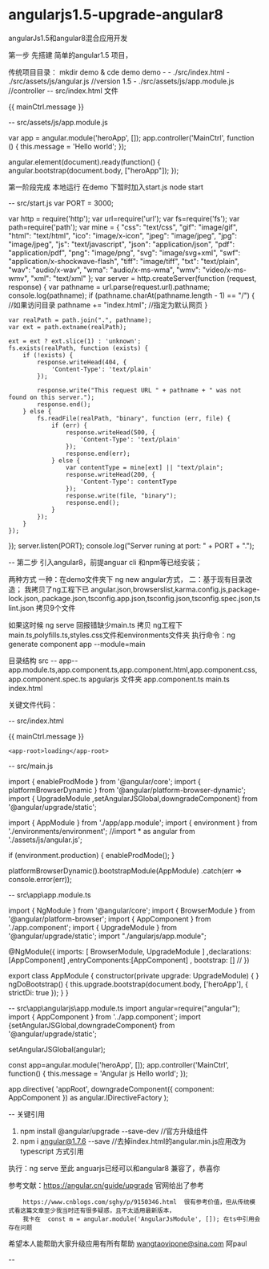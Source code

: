# angularjs1.5-upgrade-angular8
angularJs1.5和angular8混合应用开发

第一步 先搭建 简单的angular1.5 项目，

传统项目目录：
mkdir demo & cde demo
demo -
     - ./src/index.html
     - ./src/assets/js/angular.js   //version 1.5 
     - ./src/assets/js/app.module.js //controller
-- src/index.html 文件
 <!doctype html>
<html lang="en">
<head>
  <meta charset="utf-8">
  <title>demo</title>
  <base href="/">
  <meta name="viewport" content="width=device-width, initial-scale=1">
</head>
<body > 
    <div id="message" ng-controller="MainCtrl as mainCtrl">
      {{ mainCtrl.message }}
    </div>

<script src="assets/js/angular.min.js" type="text/javascript"></script>
<script src="assets/js/app.module.js" type="text/javascript"></script>

</body>
</html>

-- src/assets/js/app.module.js

var app = angular.module('heroApp', []);
app.controller('MainCtrl', function () {
    this.message = 'Hello world';
});

angular.element(document).ready(function() {
     angular.bootstrap(document.body, ["heroApp"]);
});

第一阶段完成  本地运行 
在demo 下暂时加入start.js  node start

-- src/start.js
var PORT = 3000;

var http = require('http');
var url=require('url');
var fs=require('fs');
var path=require('path');
var mine = {
  "css": "text/css",
  "gif": "image/gif",
  "html": "text/html",
  "ico": "image/x-icon",
  "jpeg": "image/jpeg",
  "jpg": "image/jpeg",
  "js": "text/javascript",
  "json": "application/json",
  "pdf": "application/pdf",
  "png": "image/png",
  "svg": "image/svg+xml",
  "swf": "application/x-shockwave-flash",
  "tiff": "image/tiff",
  "txt": "text/plain",
  "wav": "audio/x-wav",
  "wma": "audio/x-ms-wma",
  "wmv": "video/x-ms-wmv",
  "xml": "text/xml"
};
var server = http.createServer(function (request, response) {
    var pathname = url.parse(request.url).pathname;
    console.log(pathname);
    if (pathname.charAt(pathname.length - 1) == "/") {
            //如果访问目录
            pathname += "index.html"; //指定为默认网页
        }

    var realPath = path.join(".", pathname);
    var ext = path.extname(realPath);
    
    ext = ext ? ext.slice(1) : 'unknown';
    fs.exists(realPath, function (exists) {
        if (!exists) {
            response.writeHead(404, {
                'Content-Type': 'text/plain'
            });

            response.write("This request URL " + pathname + " was not found on this server.");
            response.end();
        } else {
            fs.readFile(realPath, "binary", function (err, file) {
                if (err) {
                    response.writeHead(500, {
                        'Content-Type': 'text/plain'
                    });
                    response.end(err);
                } else {
                    var contentType = mine[ext] || "text/plain";
                    response.writeHead(200, {
                        'Content-Type': contentType
                    });
                    response.write(file, "binary");
                    response.end();
                }
            });
        }
    });
});
server.listen(PORT);
console.log("Server runing at port: " + PORT + ".");

-- 第二步 引入angular8，前提anguar cli 和npm等已经安装；

两种方式 一种：在demo文件夹下 ng new angular方式， 
        二：基于现有目录改造；
我拷贝了ng工程下已 angular.json,browserslist,karma.config.js,package-lock.json,.package.json,tsconfig.app.json,tsconfig.json,tsconfig.spec.json,tslint.json 拷贝9个文件 

如果这时候 ng serve 回报错缺少main.ts
拷贝 ng工程下main.ts,polyfills.ts,styles.css文件和environments文件夹
执行命令：ng generate component app  --module=main

目录结构 
src --
       app--app.module.ts,app.component.ts,app.component.html,app.component.css,app.component.spec.ts
       apgularjs 文件夹 app.component.ts
       main.ts
       index.html

关键文件代码：

-- src/index.html

<!doctype html>
<html lang="en">
<head>
  <meta charset="utf-8">
  <title>demo</title>
  <base href="/">
  <meta name="viewport" content="width=device-width, initial-scale=1">
</head>
<body > 
    <div id="message" ng-controller="MainCtrl as mainCtrl">
      {{ mainCtrl.message }}
    </div>

    <app-root>loading</app-root>

<!-- <script src="assets/js/angular.min.js" type="text/javascript"></script> -->
<!-- <script src="assets/js/app.module.js" type="text/javascript"></script> -->

</body>
</html>

-- src/main.js

import { enableProdMode } from '@angular/core';
import { platformBrowserDynamic } from '@angular/platform-browser-dynamic';
import { UpgradeModule ,setAngularJSGlobal,downgradeComponent} from '@angular/upgrade/static';

import { AppModule } from './app/app.module';
import { environment } from './environments/environment';
//import * as angular from './assets/js/angular.js';

if (environment.production) {
  enableProdMode();
}

platformBrowserDynamic().bootstrapModule(AppModule)
 .catch(err => console.error(err));

-- src\app\app.module.ts

import { NgModule } from '@angular/core';
import { BrowserModule } from '@angular/platform-browser';
import { AppComponent } from './app.component';
import { UpgradeModule } from '@angular/upgrade/static';
import  "./angularjs/app.module";


@NgModule({
  imports: [
    BrowserModule,
    UpgradeModule
  ]
  ,declarations:[AppComponent]
  ,entryComponents:[AppComponent]
  , bootstrap: [] //
})


export class AppModule {
  constructor(private upgrade: UpgradeModule) { }
  ngDoBootstrap() {
    this.upgrade.bootstrap(document.body, ['heroApp'], { strictDi: true });
  }
}

-- src\app\angularjs\app.module.ts
import angular=require("angular");
import { AppComponent } from '../app.component';
import {setAngularJSGlobal,downgradeComponent} from '@angular/upgrade/static';

setAngularJSGlobal(angular);

const app=angular.module('heroApp', []);
app.controller('MainCtrl', function() {
  this.message = 'Angular js Hello world';
});


app.directive(
  'appRoot',
  downgradeComponent({ component: AppComponent }) as angular.IDirectiveFactory
);


--  关键引用
1.  npm install @angular/upgrade --save-dev  //官方升级组件
2.  npm i angular@1.7.6 --save               //去掉index.html的angular.min.js应用改为typescript 方式引用

执行：ng serve  至此 anguarjs已经可以和angular8 兼容了，恭喜你

参考文献：https://angular.cn/guide/upgrade 官网给出了参考

        https://www.cnblogs.com/sghy/p/9150346.html  很有参考价值，但从传统模式看这篇文章至少我当时还有很多疑惑，且不太适用最新版本，
        我卡在  const m = angular.module('AngularJsModule', []); 在ts中引用会存在问题



希望本人能帮助大家升级应用有所有帮助
wangtaovipone@sina.com 阿paul




--
